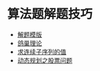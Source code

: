# 算法题解题技巧
- [解题模版](./解题模版.md)
- [鸽巢理论](./鸽巢理论.md)
- [求连续子序列的值](./连续.md)
- [动态规划之股票问题](./动态规划之股票问题.md)
